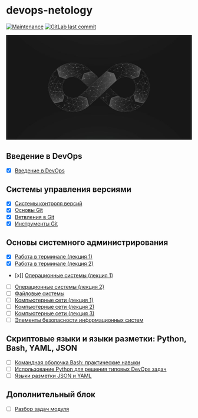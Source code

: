 # devops-netology
[![Maintenance](https://img.shields.io/badge/maintained-yes-green.svg)](https://github.com/Dexogen/devops-netology)
[![GitLab last commit](https://badgen.net/github/last-commit/Dexogen/devops-netology/main)](https://github.com/Dexogen/devops-netology/commits/main)

<p align="center"><img src="intro.jpg" /></p>

## Введение в DevOps
* [x] [Введение в DevOps](01-intro/README.md#01-intro-01)

## Системы управления версиями
* [x] [Системы контроля версий](02-git/README.md#02-git-01-vcs)
* [x] [Основы Git](02-git/README.md#02-git-02-base)
* [x] [Ветвления в Git](02-git/README.md#02-git-03-branching)
* [x] [Инструменты Git](02-git/README.md#02-git-04-tools)

## Основы системного администрирования
* [x] [Работа в терминале (лекция 1)](03-sysadmin/README.md#03-sysadmin-01-terminal) 
* [x] [Работа в терминале (лекция 2)](03-sysadmin/README.md#03-sysadmin-02-terminal) 
* [x[] [Операционные системы (лекция 1)](03-sysadmin/README.md#03-sysadmin-03-os) 
* [ ] [Операционные системы (лекция 2)](03-sysadmin/README.md#03-sysadmin-04-os) 
* [ ] [Файловые системы](03-sysadmin/README.md#03-sysadmin-05-fs) 
* [ ] [Компьютерные сети (лекция 1)](03-sysadmin/README.md#03-sysadmin-06-net) 
* [ ] [Компьютерные сети (лекция 2)](03-sysadmin/README.md#03-sysadmin-07-net) 
* [ ] [Компьютерные сети (лекция 3)](03-sysadmin/README.md#03-sysadmin-08-net) 
* [ ] [Элементы безопасности информационных систем](03-sysadmin/README.md#03-sysadmin-09-security) 

## Скриптовые языки и языки разметки: Python, Bash, YAML, JSON
* [ ] [Командная оболочка Bash: практические навыки](04-script/README.md#04-script-01-bash) 
* [ ] [Использование Python для решения типовых DevOps задач](04-script/README.md#04-script-02-py) 
* [ ] [Языки разметки JSON и YAML](04-script/README.md#04-script-03-yaml) 

## Дополнительный блок
* [ ] [Разбор задач модуля](#) 
